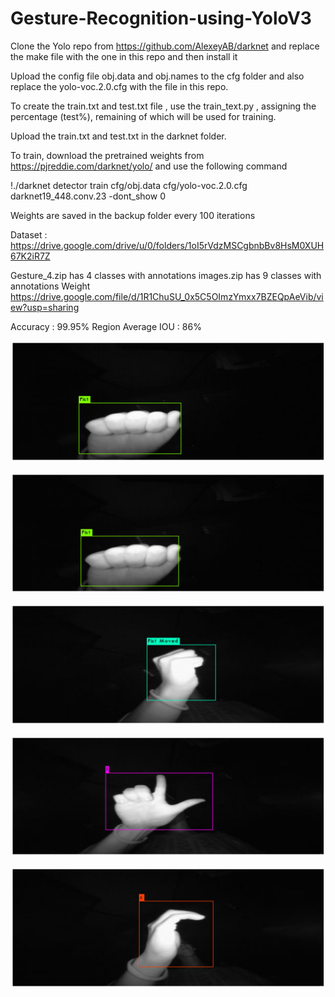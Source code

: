 # Gesture-Recognition-using-YoloV3


Clone the Yolo repo from https://github.com/AlexeyAB/darknet and replace the make file with the one in this repo and then install it

Upload the config file obj.data and obj.names to the cfg folder and also replace the yolo-voc.2.0.cfg with the file in this repo.

To create the train.txt and test.txt file , use the train_text.py , assigning the percentage (test%), remaining of which will be used for training.

Upload the train.txt and test.txt in the darknet folder.

To train, download the pretrained weights from https://pjreddie.com/darknet/yolo/ and use the following command

!./darknet detector train cfg/obj.data cfg/yolo-voc.2.0.cfg darknet19_448.conv.23 -dont_show 0

Weights are saved in the backup folder every 100 iterations

Dataset :
https://drive.google.com/drive/u/0/folders/1oI5rVdzMSCgbnbBv8HsM0XUH67K2iR7Z

Gesture_4.zip has 4 classes with annotations
images.zip has 9 classes with annotations
Weight https://drive.google.com/file/d/1R1ChuSU_0x5C5OImzYmxx7BZEQpAeVib/view?usp=sharing

Accuracy : 99.95%
Region Average IOU : 86% 



![alt text](https://github.com/dantecomedia/Gesture-Recognition-using-YoloV3/blob/master/cap4.png)

![alt text](https://github.com/dantecomedia/Gesture-Recognition-using-YoloV3/blob/master/cap2.png)

![alt text](https://github.com/dantecomedia/Gesture-Recognition-using-YoloV3/blob/master/cap3.png)

![alt text](https://github.com/dantecomedia/Gesture-Recognition-using-YoloV3/blob/master/cap.png)

![alt text](https://github.com/dantecomedia/Gesture-Recognition-using-YoloV3/blob/master/cap5.png)

